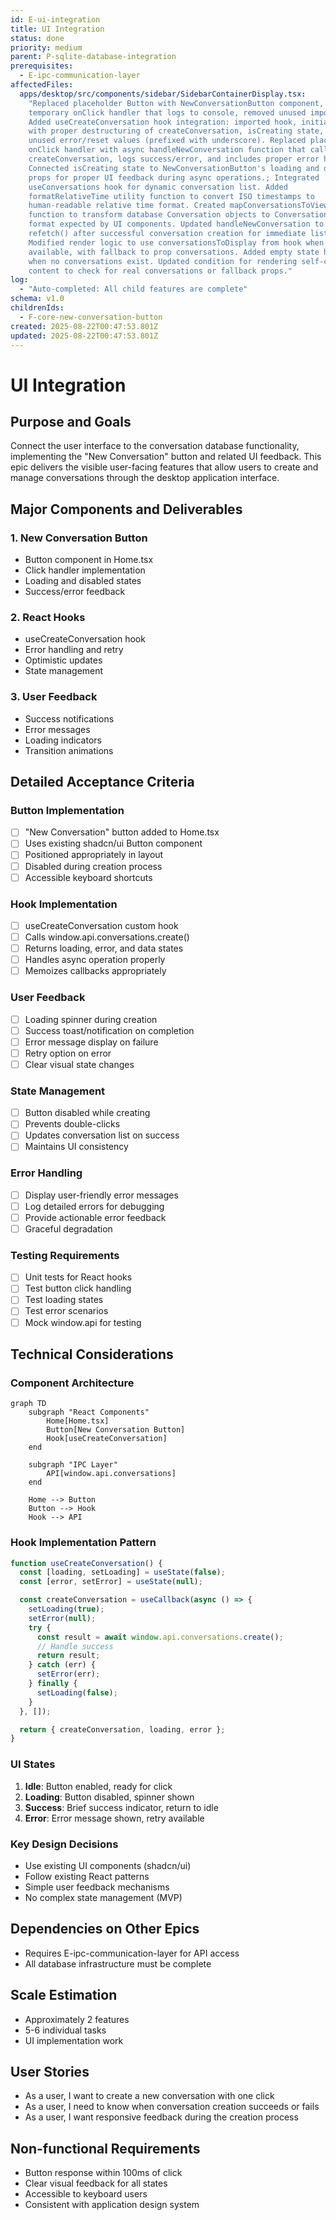 ```yaml
---
id: E-ui-integration
title: UI Integration
status: done
priority: medium
parent: P-sqlite-database-integration
prerequisites:
  - E-ipc-communication-layer
affectedFiles:
  apps/desktop/src/components/sidebar/SidebarContainerDisplay.tsx:
    "Replaced placeholder Button with NewConversationButton component, added
    temporary onClick handler that logs to console, removed unused imports;
    Added useCreateConversation hook integration: imported hook, initialized
    with proper destructuring of createConversation, isCreating state, and
    unused error/reset values (prefixed with underscore). Replaced placeholder
    onClick handler with async handleNewConversation function that calls
    createConversation, logs success/error, and includes proper error handling.
    Connected isCreating state to NewConversationButton's loading and disabled
    props for proper UI feedback during async operations.; Integrated
    useConversations hook for dynamic conversation list. Added
    formatRelativeTime utility function to convert ISO timestamps to
    human-readable relative time format. Created mapConversationsToViewModel
    function to transform database Conversation objects to ConversationViewModel
    format expected by UI components. Updated handleNewConversation to call
    refetch() after successful conversation creation for immediate list updates.
    Modified render logic to use conversationsToDisplay from hook when
    available, with fallback to prop conversations. Added empty state handling
    when no conversations exist. Updated condition for rendering self-contained
    content to check for real conversations or fallback props."
log:
  - "Auto-completed: All child features are complete"
schema: v1.0
childrenIds:
  - F-core-new-conversation-button
created: 2025-08-22T00:47:53.801Z
updated: 2025-08-22T00:47:53.801Z
---
```


# UI Integration

## Purpose and Goals

Connect the user interface to the conversation database functionality, implementing the "New Conversation" button and related UI feedback. This epic delivers the visible user-facing features that allow users to create and manage conversations through the desktop application interface.

## Major Components and Deliverables

### 1. New Conversation Button

- Button component in Home.tsx
- Click handler implementation
- Loading and disabled states
- Success/error feedback

### 2. React Hooks

- useCreateConversation hook
- Error handling and retry
- Optimistic updates
- State management

### 3. User Feedback

- Success notifications
- Error messages
- Loading indicators
- Transition animations

## Detailed Acceptance Criteria

### Button Implementation

- [ ] "New Conversation" button added to Home.tsx
- [ ] Uses existing shadcn/ui Button component
- [ ] Positioned appropriately in layout
- [ ] Disabled during creation process
- [ ] Accessible keyboard shortcuts

### Hook Implementation

- [ ] useCreateConversation custom hook
- [ ] Calls window.api.conversations.create()
- [ ] Returns loading, error, and data states
- [ ] Handles async operation properly
- [ ] Memoizes callbacks appropriately

### User Feedback

- [ ] Loading spinner during creation
- [ ] Success toast/notification on completion
- [ ] Error message display on failure
- [ ] Retry option on error
- [ ] Clear visual state changes

### State Management

- [ ] Button disabled while creating
- [ ] Prevents double-clicks
- [ ] Updates conversation list on success
- [ ] Maintains UI consistency

### Error Handling

- [ ] Display user-friendly error messages
- [ ] Log detailed errors for debugging
- [ ] Provide actionable error feedback
- [ ] Graceful degradation

### Testing Requirements

- [ ] Unit tests for React hooks
- [ ] Test button click handling
- [ ] Test loading states
- [ ] Test error scenarios
- [ ] Mock window.api for testing

## Technical Considerations

### Component Architecture

```mermaid
graph TD
    subgraph "React Components"
        Home[Home.tsx]
        Button[New Conversation Button]
        Hook[useCreateConversation]
    end

    subgraph "IPC Layer"
        API[window.api.conversations]
    end

    Home --> Button
    Button --> Hook
    Hook --> API
```

### Hook Implementation Pattern

```typescript
function useCreateConversation() {
  const [loading, setLoading] = useState(false);
  const [error, setError] = useState(null);

  const createConversation = useCallback(async () => {
    setLoading(true);
    setError(null);
    try {
      const result = await window.api.conversations.create();
      // Handle success
      return result;
    } catch (err) {
      setError(err);
    } finally {
      setLoading(false);
    }
  }, []);

  return { createConversation, loading, error };
}
```

### UI States

1. **Idle**: Button enabled, ready for click
2. **Loading**: Button disabled, spinner shown
3. **Success**: Brief success indicator, return to idle
4. **Error**: Error message shown, retry available

### Key Design Decisions

- Use existing UI components (shadcn/ui)
- Follow existing React patterns
- Simple user feedback mechanisms
- No complex state management (MVP)

## Dependencies on Other Epics

- Requires E-ipc-communication-layer for API access
- All database infrastructure must be complete

## Scale Estimation

- Approximately 2 features
- 5-6 individual tasks
- UI implementation work

## User Stories

- As a user, I want to create a new conversation with one click
- As a user, I need to know when conversation creation succeeds or fails
- As a user, I want responsive feedback during the creation process

## Non-functional Requirements

- Button response within 100ms of click
- Clear visual feedback for all states
- Accessible to keyboard users
- Consistent with application design system

